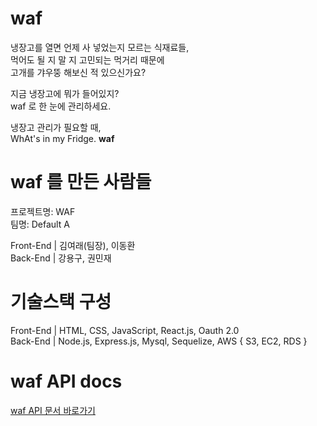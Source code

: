 # waf

냉장고를 열면 언제 사 넣었는지 모르는 식재료들, <br>
먹어도 될 지 말 지 고민되는 먹거리 때문에  <br>
고개를 갸우뚱 해보신 적 있으신가요?  <br>

지금 냉장고에 뭐가 들어있지?  <br>
waf 로 한 눈에 관리하세요. 

냉장고 관리가 필요할 때,  <br>
WhAt's in my Fridge. **waf**

# waf 를 만든 사람들

프로젝트명: WAF <br>
팀명: Default A <br>

Front-End | 김여래(팀장), 이동환 <br>
Back-End  | 강용구, 권민재 <br>

# 기술스택 구성

Front-End | HTML, CSS, JavaScript, React.js, Oauth 2.0 <br>
Back-End  | Node.js, Express.js, Mysql, Sequelize, AWS { S3, EC2, RDS } <br>

# waf API docs

[waf API 문서 바로가기](https://github.com/codestates/waf-server/wiki/Waf-API-docs)
